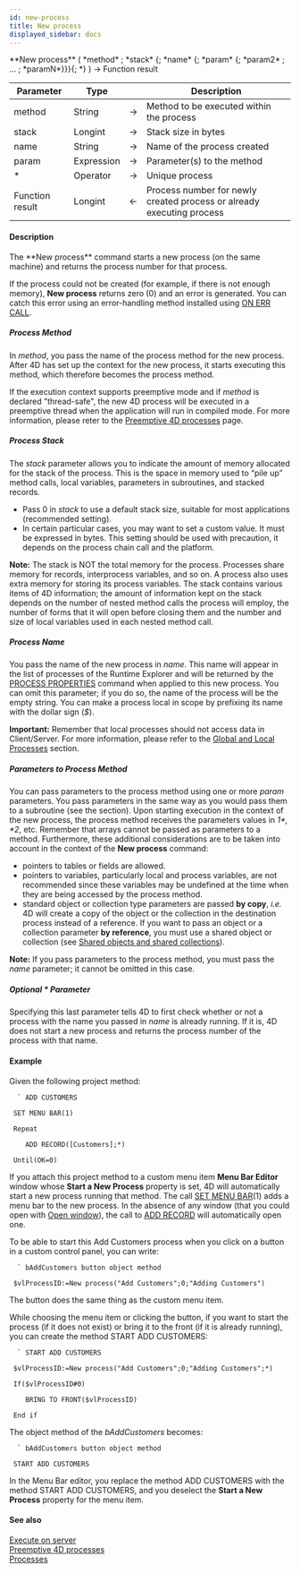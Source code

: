 ```yaml
---
id: new-process
title: New process
displayed_sidebar: docs
---
```


<!--REF #_command_.New process.Syntax-->**New process** ( *method* ; *stack* {; *name* {; *param* {; *param2* ; ... ; *paramN*}}}{; *} ) -> Function result<!-- END REF-->
<!--REF #_command_.New process.Params-->
| Parameter | Type |  | Description |
| --- | --- | --- | --- |
| method | String | -> | Method to be executed within the process |
| stack | Longint | -> | Stack size in bytes |
| name | String | -> | Name of the process created |
| param | Expression | -> | Parameter(s) to the method |
| * | Operator | -> | Unique process |
| Function result | Longint | <- | Process number for newly created process or already executing process |

<!-- END REF-->

#### Description 

<!--REF #_command_.New process.Summary-->The **New process** command starts a new process (on the same machine) and returns the process number for that process.<!-- END REF-->

If the process could not be created (for example, if there is not enough memory), **New process** returns zero (0) and an error is generated. You can catch this error using an error-handling method installed using [ON ERR CALL](on-err-call.md).

##### Process Method 

 In *method*, you pass the name of the process method for the new process. After 4D has set up the context for the new process, it starts executing this method, which therefore becomes the process method.

If the execution context supports preemptive mode and if *method* is declared "thread-safe", the new 4D process will be executed in a preemptive thread when the application will run in compiled mode. For more information, please reter to the [Preemptive 4D processes](/4Dv20R6/4D/20-R6/Preemptive-4D-processes.300-6957584.en.html) page. 

##### Process Stack 

The *stack* parameter allows you to indicate the amount of memory allocated for the stack of the process. This is the space in memory used to “pile up” method calls, local variables, parameters in subroutines, and stacked records.

* Pass 0 in *stack* to use a default stack size, suitable for most applications (recommended setting).
* In certain particular cases, you may want to set a custom value. It must be expressed in bytes. This setting should be used with precaution, it depends on the process chain call and the platform.

**Note:** The stack is NOT the total memory for the process. Processes share memory for records, interprocess variables, and so on. A process also uses extra memory for storing its process variables. The stack contains various items of 4D information; the amount of information kept on the stack depends on the number of nested method calls the process will employ, the number of forms that it will open before closing them and the number and size of local variables used in each nested method call.

##### Process Name 

 You pass the name of the new process in *name*. This name will appear in the list of processes of the Runtime Explorer and will be returned by the [PROCESS PROPERTIES](process-properties.md) command when applied to this new process. You can omit this parameter; if you do so, the name of the process will be the empty string. You can make a process local in scope by prefixing its name with the dollar sign (*$*). 

**Important:** Remember that local processes should not access data in Client/Server. For more information, please refer to the [Global and Local Processes](/4Dv20R6/4D/20-R6/Processes.300-6957590.en.html#29138) section. 

##### Parameters to Process Method 

 You can pass parameters to the process method using one or more *param* parameters. You pass parameters in the same way as you would pass them to a subroutine (see the section). Upon starting execution in the context of the new process, the process method receives the parameters values in *$1*, *$2*, etc. Remember that arrays cannot be passed as parameters to a method. Furthermore, these additional considerations are to be taken into account in the context of the **New process** command:

* pointers to tables or fields are allowed.
* pointers to variables, particularly local and process variables, are not recommended since these variables may be undefined at the time when they are being accessed by the process method.
* standard object or collection type parameters are passed **by copy**, *i.e.* 4D will create a copy of the object or the collection in the destination process instead of a reference. If you want to pass an object or a collection parameter **by reference**, you must use a shared object or collection (see [Shared objects and shared collections](/4Dv20R6/4D/20-R6/Shared-objects-and-shared-collections.300-6957624.en.html)).

**Note:** If you pass parameters to the process method, you must pass the *name* parameter; it cannot be omitted in this case.

##### Optional \* Parameter 

Specifying this last parameter tells 4D to first check whether or not a process with the name you passed in *name* is already running. If it is, 4D does not start a new process and returns the process number of the process with that name.

#### Example 

Given the following project method:

```4d
  ` ADD CUSTOMERS

 SET MENU BAR(1)

 Repeat

    ADD RECORD([Customers];*)

 Until(OK=0)
```

If you attach this project method to a custom menu item **Menu Bar Editor** window whose **Start a New Process** property is set, 4D will automatically start a new process running that method. The call [SET MENU BAR](set-menu-bar.md)(1) adds a menu bar to the new process. In the absence of any window (that you could open with [Open window](open-window.md)), the call to [ADD RECORD](add-record.md) will automatically open one.

To be able to start this Add Customers process when you click on a button in a custom control panel, you can write:

```4d
  ` bAddCustomers button object method

 $vlProcessID:=New process("Add Customers";0;"Adding Customers")
```

The button does the same thing as the custom menu item.

While choosing the menu item or clicking the button, if you want to start the process (if it does not exist) or bring it to the front (if it is already running), you can create the method START ADD CUSTOMERS:

```4d
  ` START ADD CUSTOMERS

 $vlProcessID:=New process("Add Customers";0;"Adding Customers";*)

 If($vlProcessID#0)

    BRING TO FRONT($vlProcessID)

 End if
```

The object method of the *bAddCustomers* becomes:

```4d
  ` bAddCustomers button object method

 START ADD CUSTOMERS
```

In the Menu Bar editor, you replace the method ADD CUSTOMERS with the method START ADD CUSTOMERS, and you deselect the **Start a New Process** property for the menu item.

#### See also 
[Execute on server](execute-on-server.md)  
[Preemptive 4D processes](../../4D/20-R6/Preemptive-4D-processes.300-6957584.en.html)  
[Processes](../../4D/20-R6/Processes.300-6957590.en.html)  
